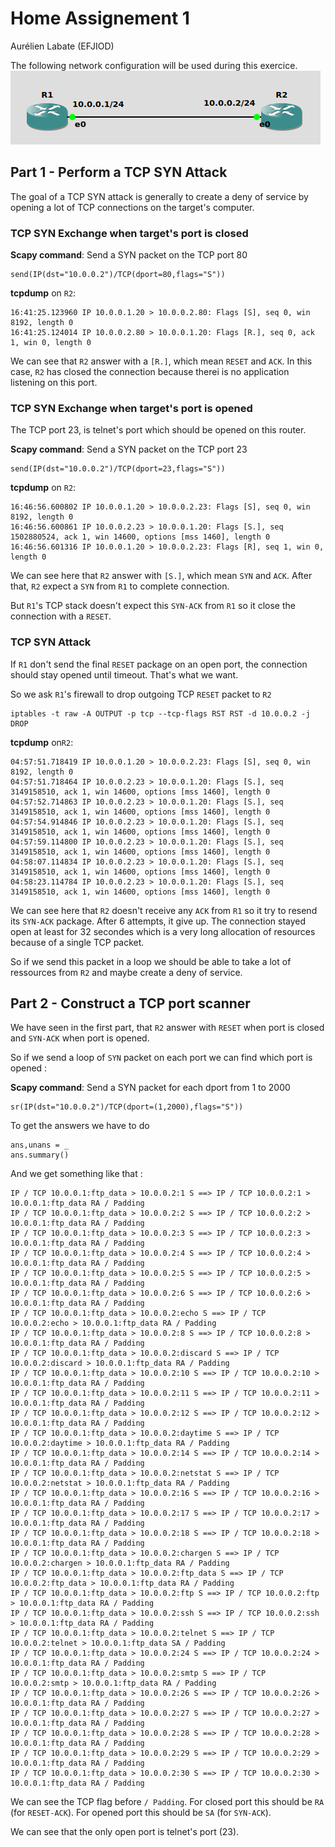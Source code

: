 Home Assignement 1
==================
Aurélien Labate (EFJIOD)

The following network configuration will be used during this exercice.
![Network](network.png)

Part 1 - Perform a TCP SYN Attack
---------------------------------
The goal of a TCP SYN attack is generally to create a deny of service by
opening a lot of TCP connections on the target's computer.

### TCP SYN Exchange when target's port is closed

**Scapy command**: Send a SYN packet on the TCP port 80
```
send(IP(dst="10.0.0.2")/TCP(dport=80,flags="S"))
```

**tcpdump** on `R2`:
```
16:41:25.123960 IP 10.0.0.1.20 > 10.0.0.2.80: Flags [S], seq 0, win 8192, length 0
16:41:25.124014 IP 10.0.0.2.80 > 10.0.0.1.20: Flags [R.], seq 0, ack 1, win 0, length 0
```

We can see that `R2` answer with a `[R.]`, which mean `RESET` and `ACK`.
In this case, `R2` has closed the connection because therei is no application listening on this port.

### TCP SYN Exchange when target's port is opened
The TCP port 23, is telnet's port which should be opened on this router.

**Scapy command**: Send a SYN packet on the TCP port 23
```
send(IP(dst="10.0.0.2")/TCP(dport=23,flags="S"))
```

**tcpdump** on `R2`:
```
16:46:56.600802 IP 10.0.0.1.20 > 10.0.0.2.23: Flags [S], seq 0, win 8192, length 0
16:46:56.600861 IP 10.0.0.2.23 > 10.0.0.1.20: Flags [S.], seq 1502880524, ack 1, win 14600, options [mss 1460], length 0
16:46:56.601316 IP 10.0.0.1.20 > 10.0.0.2.23: Flags [R], seq 1, win 0, length 0
```
We can see here that `R2` answer with `[S.]`, which mean `SYN` and `ACK`.
After that, `R2` expect a `SYN` from `R1` to complete connection.

But `R1`'s TCP stack doesn't expect this `SYN-ACK` from `R1` so it close the connection
with a `RESET`.

### TCP SYN Attack
If `R1` don't send the final `RESET` package on an open port, the connection
should stay opened until timeout. That's what we want.

So we ask `R1`'s firewall to drop outgoing TCP `RESET` packet to `R2`
```
iptables -t raw -A OUTPUT -p tcp --tcp-flags RST RST -d 10.0.0.2 -j DROP
```

**tcpdump** on`R2`:
```
04:57:51.718419 IP 10.0.0.1.20 > 10.0.0.2.23: Flags [S], seq 0, win 8192, length 0
04:57:51.718464 IP 10.0.0.2.23 > 10.0.0.1.20: Flags [S.], seq 3149158510, ack 1, win 14600, options [mss 1460], length 0
04:57:52.714863 IP 10.0.0.2.23 > 10.0.0.1.20: Flags [S.], seq 3149158510, ack 1, win 14600, options [mss 1460], length 0
04:57:54.914846 IP 10.0.0.2.23 > 10.0.0.1.20: Flags [S.], seq 3149158510, ack 1, win 14600, options [mss 1460], length 0
04:57:59.114800 IP 10.0.0.2.23 > 10.0.0.1.20: Flags [S.], seq 3149158510, ack 1, win 14600, options [mss 1460], length 0
04:58:07.114834 IP 10.0.0.2.23 > 10.0.0.1.20: Flags [S.], seq 3149158510, ack 1, win 14600, options [mss 1460], length 0
04:58:23.114784 IP 10.0.0.2.23 > 10.0.0.1.20: Flags [S.], seq 3149158510, ack 1, win 14600, options [mss 1460], length 0
```

We can see here that `R2` doesn't receive any `ACK` from `R1` so it try to
resend its `SYN-ACK` package. After 6 attempts, it give up.
The connection stayed open at least for 32 secondes which is a very long allocation
of resources because of a single TCP packet.

So if we send this packet in a loop we should be able to take a lot of ressources
from `R2` and maybe create a deny of service.


Part 2 - Construct a TCP port scanner
-------------------------------------
We have seen in the first part, that `R2` answer with `RESET` when port
is closed and `SYN-ACK` when port is opened.

So if we send a loop of `SYN` packet on each port we can find which port is opened :

**Scapy command**: Send a SYN packet for each dport from 1 to 2000
```
sr(IP(dst="10.0.0.2")/TCP(dport=(1,2000),flags="S"))
```
To get the answers we have to do
```
ans,unans = _
ans.summary()
```

And we get something like that :
```
IP / TCP 10.0.0.1:ftp_data > 10.0.0.2:1 S ==> IP / TCP 10.0.0.2:1 > 10.0.0.1:ftp_data RA / Padding
IP / TCP 10.0.0.1:ftp_data > 10.0.0.2:2 S ==> IP / TCP 10.0.0.2:2 > 10.0.0.1:ftp_data RA / Padding
IP / TCP 10.0.0.1:ftp_data > 10.0.0.2:3 S ==> IP / TCP 10.0.0.2:3 > 10.0.0.1:ftp_data RA / Padding
IP / TCP 10.0.0.1:ftp_data > 10.0.0.2:4 S ==> IP / TCP 10.0.0.2:4 > 10.0.0.1:ftp_data RA / Padding
IP / TCP 10.0.0.1:ftp_data > 10.0.0.2:5 S ==> IP / TCP 10.0.0.2:5 > 10.0.0.1:ftp_data RA / Padding
IP / TCP 10.0.0.1:ftp_data > 10.0.0.2:6 S ==> IP / TCP 10.0.0.2:6 > 10.0.0.1:ftp_data RA / Padding
IP / TCP 10.0.0.1:ftp_data > 10.0.0.2:echo S ==> IP / TCP 10.0.0.2:echo > 10.0.0.1:ftp_data RA / Padding
IP / TCP 10.0.0.1:ftp_data > 10.0.0.2:8 S ==> IP / TCP 10.0.0.2:8 > 10.0.0.1:ftp_data RA / Padding
IP / TCP 10.0.0.1:ftp_data > 10.0.0.2:discard S ==> IP / TCP 10.0.0.2:discard > 10.0.0.1:ftp_data RA / Padding
IP / TCP 10.0.0.1:ftp_data > 10.0.0.2:10 S ==> IP / TCP 10.0.0.2:10 > 10.0.0.1:ftp_data RA / Padding
IP / TCP 10.0.0.1:ftp_data > 10.0.0.2:11 S ==> IP / TCP 10.0.0.2:11 > 10.0.0.1:ftp_data RA / Padding
IP / TCP 10.0.0.1:ftp_data > 10.0.0.2:12 S ==> IP / TCP 10.0.0.2:12 > 10.0.0.1:ftp_data RA / Padding
IP / TCP 10.0.0.1:ftp_data > 10.0.0.2:daytime S ==> IP / TCP 10.0.0.2:daytime > 10.0.0.1:ftp_data RA / Padding
IP / TCP 10.0.0.1:ftp_data > 10.0.0.2:14 S ==> IP / TCP 10.0.0.2:14 > 10.0.0.1:ftp_data RA / Padding
IP / TCP 10.0.0.1:ftp_data > 10.0.0.2:netstat S ==> IP / TCP 10.0.0.2:netstat > 10.0.0.1:ftp_data RA / Padding
IP / TCP 10.0.0.1:ftp_data > 10.0.0.2:16 S ==> IP / TCP 10.0.0.2:16 > 10.0.0.1:ftp_data RA / Padding
IP / TCP 10.0.0.1:ftp_data > 10.0.0.2:17 S ==> IP / TCP 10.0.0.2:17 > 10.0.0.1:ftp_data RA / Padding
IP / TCP 10.0.0.1:ftp_data > 10.0.0.2:18 S ==> IP / TCP 10.0.0.2:18 > 10.0.0.1:ftp_data RA / Padding
IP / TCP 10.0.0.1:ftp_data > 10.0.0.2:chargen S ==> IP / TCP 10.0.0.2:chargen > 10.0.0.1:ftp_data RA / Padding
IP / TCP 10.0.0.1:ftp_data > 10.0.0.2:ftp_data S ==> IP / TCP 10.0.0.2:ftp_data > 10.0.0.1:ftp_data RA / Padding
IP / TCP 10.0.0.1:ftp_data > 10.0.0.2:ftp S ==> IP / TCP 10.0.0.2:ftp > 10.0.0.1:ftp_data RA / Padding
IP / TCP 10.0.0.1:ftp_data > 10.0.0.2:ssh S ==> IP / TCP 10.0.0.2:ssh > 10.0.0.1:ftp_data RA / Padding
IP / TCP 10.0.0.1:ftp_data > 10.0.0.2:telnet S ==> IP / TCP 10.0.0.2:telnet > 10.0.0.1:ftp_data SA / Padding
IP / TCP 10.0.0.1:ftp_data > 10.0.0.2:24 S ==> IP / TCP 10.0.0.2:24 > 10.0.0.1:ftp_data RA / Padding
IP / TCP 10.0.0.1:ftp_data > 10.0.0.2:smtp S ==> IP / TCP 10.0.0.2:smtp > 10.0.0.1:ftp_data RA / Padding
IP / TCP 10.0.0.1:ftp_data > 10.0.0.2:26 S ==> IP / TCP 10.0.0.2:26 > 10.0.0.1:ftp_data RA / Padding
IP / TCP 10.0.0.1:ftp_data > 10.0.0.2:27 S ==> IP / TCP 10.0.0.2:27 > 10.0.0.1:ftp_data RA / Padding
IP / TCP 10.0.0.1:ftp_data > 10.0.0.2:28 S ==> IP / TCP 10.0.0.2:28 > 10.0.0.1:ftp_data RA / Padding
IP / TCP 10.0.0.1:ftp_data > 10.0.0.2:29 S ==> IP / TCP 10.0.0.2:29 > 10.0.0.1:ftp_data RA / Padding
IP / TCP 10.0.0.1:ftp_data > 10.0.0.2:30 S ==> IP / TCP 10.0.0.2:30 > 10.0.0.1:ftp_data RA / Padding
```

We can see the TCP flag before `/ Padding`. For closed port this should be `RA` (for `RESET-ACK`).
For opened port this should be `SA` (for `SYN-ACK`).

We can see that the only open port is telnet's port (23).
